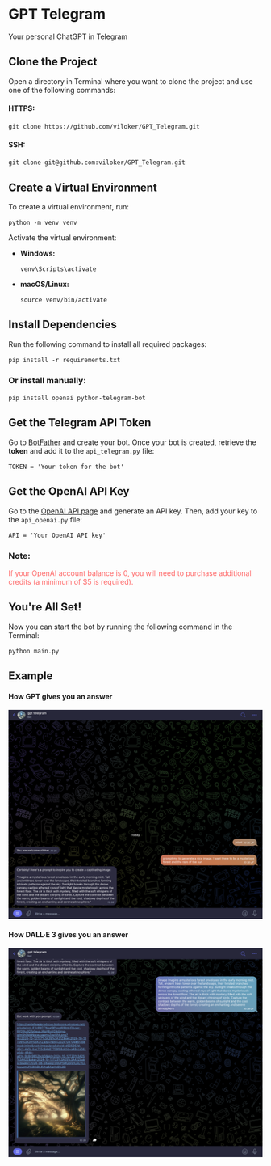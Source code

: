 
# GPT Telegram
Your personal ChatGPT in Telegram


## Clone the Project
Open a directory in Terminal where you want to clone the project and use one of the following commands:

#### HTTPS:
```
git clone https://github.com/viloker/GPT_Telegram.git
```

#### SSH:
```
git clone git@github.com:viloker/GPT_Telegram.git
```

## Create a Virtual Environment
To create a virtual environment, run:
```
python -m venv venv
```

Activate the virtual environment:

- **Windows:**
  ```
  venv\Scripts\activate
  ```

- **macOS/Linux:**
  ```
  source venv/bin/activate
  ```

## Install Dependencies
Run the following command to install all required packages:
```
pip install -r requirements.txt
```

### Or install manually:
```
pip install openai python-telegram-bot
```

## Get the Telegram API Token
Go to [BotFather](https://telegram.me/BotFather) and create your bot.
Once your bot is created, retrieve the **token** and add it to the `api_telegram.py` file:
```
TOKEN = 'Your token for the bot'
```

## Get the OpenAI API Key
Go to the [OpenAI API page](https://platform.openai.com/api-keys) and generate an API key.
Then, add your key to the `api_openai.py` file:
```
API = 'Your OpenAI API key'
```

### Note: 
<span style="color: #ff6666" >If your OpenAI account balance is 0, you will need to purchase additional credits (a minimum of $5 is required). </span>
## You're All Set!
Now you can start the bot by running the following command in the Terminal:
```
python main.py
```

## Example
#### How GPT gives you an answer
![Test GPT in Telegram](/example/chat_gpt_work.png)
#### How DALL·E 3 gives you an answer
![Test Dall-E 3 in Telegram](/example/dall_e_work.png)